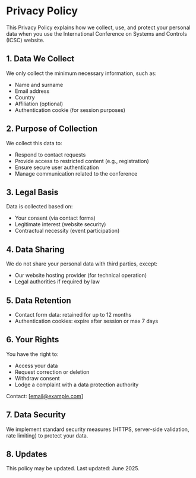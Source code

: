 # Privacy Policy

This Privacy Policy explains how we collect, use, and protect your personal data when you use the International Conference on Systems and Controls (ICSC) website.

## 1. Data We Collect

We only collect the minimum necessary information, such as:

- Name and surname
- Email address
- Country
- Affiliation (optional)
- Authentication cookie (for session purposes)

## 2. Purpose of Collection

We collect this data to:

- Respond to contact requests
- Provide access to restricted content (e.g., registration)
- Ensure secure user authentication
- Manage communication related to the conference

## 3. Legal Basis

Data is collected based on:

- Your consent (via contact forms)
- Legitimate interest (website security)
- Contractual necessity (event participation)

## 4. Data Sharing

We do not share your personal data with third parties, except:

- Our website hosting provider (for technical operation)
- Legal authorities if required by law

## 5. Data Retention

- Contact form data: retained for up to 12 months
- Authentication cookies: expire after session or max 7 days

## 6. Your Rights

You have the right to:

- Access your data
- Request correction or deletion
- Withdraw consent
- Lodge a complaint with a data protection authority

Contact: [email@example.com]

## 7. Data Security

We implement standard security measures (HTTPS, server-side validation, rate limiting) to protect your data.

## 8. Updates

This policy may be updated. Last updated: June 2025.
